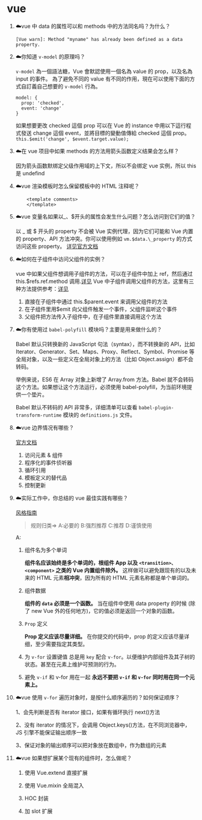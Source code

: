 # vue

1.  :cloud:vue 中 data 的属性可以和 methods 中的方法同名吗？为什么？

    `[Vue warn]: Method "myname" has already been defined as a data property.`

2.  :cloud:你知道 `v-model` 的原理吗？

    `v-model` 為一個語法糖，Vue 會默認使用一個名為 value 的 prop，以及名為 input 的事件。
    為了避免不同的 value 有不同的作用，現在可以使用下面的方式自訂義自己想要的 `v-model` 行為。

    ```
    model: {
      prop: 'checked',
      event: 'change'
    }
    ```

    如果想要更改 checked 這個 prop 可以在 Vue 的 instance 中用以下這行程式發送 change 這個 event，並將目標的變動值傳給 checked 這個 prop。
    `this.$emit('change', $event.target.value);`

3.  :cloud:在 vue 项目中如果 methods 的方法用箭头函数定义结果会怎么样？

    因为箭头函数默绑定父级作用域的上下文，所以不会绑定 vue 实例，所以 this 是 undefind

4.  :cloud:vue 渲染模板时怎么保留模板中的 HTML 注释呢？

    ```
        <template comments>
        </template>
    ```

5.  :cloud:vue 变量名如果以\_、$开头的属性会发生什么问题？怎么访问到它们的值？

    以 \_ 或 $ 开头的 property 不会被 Vue 实例代理，因为它们可能和 Vue 内置的 property、API 方法冲突。你可以使用例如 `vm.$data.\_property` 的方式访问这些 property。
    [详见官方文档](https://cn.vuejs.org/v2/api/#data)

6.  :cloud:如何在子组件中访问父组件的实例？

    vue 中如果父组件想调用子组件的方法，可以在子组件中加上 ref，然后通过 this.$refs.ref.method 调用.[详见](https://www.cnblogs.com/jin-zhe/p/9523029.html)
    Vue 中子组件调用父组件的方法，这里有三种方法提供参考：[详见](https://www.cnblogs.com/jin-zhe/p/9523782.html)

    1. 直接在子组件中通过 this.$parent.event 来调用父组件的方法
    2. 在子组件里用$emit 向父组件触发一个事件，父组件监听这个事件
    3. 父组件把方法传入子组件中，在子组件里直接调用这个方法

7.  :cloud:你有使用过 `babel-polyfill` 模块吗？主要是用来做什么的？

    Babel 默认只转换新的 JavaScript 句法（syntax），而不转换新的 API，比如 Iterator、Generator、Set、Maps、Proxy、Reflect、Symbol、Promise 等全局对象，以及一些定义在全局对象上的方法（比如 Object.assign）都不会转码。

    举例来说，ES6 在 Array 对象上新增了 Array.from 方法。Babel 就不会转码这个方法。如果想让这个方法运行，必须使用 babel-polyfill，为当前环境提供一个垫片。

    Babel 默认不转码的 API 非常多，详细清单可以查看 `babel-plugin-transform-runtime` 模块的 `definitions.js` 文件。

8.  :cloud:vue 边界情况有哪些？

    [官方文档](https://cn.vuejs.org/v2/guide/components-edge-cases.html)

    1. 访问元素 & 组件
    2. 程序化的事件侦听器
    3. 循环引用
    4. 模板定义的替代品
    5. 控制更新

9.  :cloud:实际工作中，你总结的 vue 最佳实践有哪些？

    [风格指南](https://cn.vuejs.org/v2/style-guide/)

    > 规则归类=> A:必要的 B:强烈推荐 C:推荐 D:谨慎使用

    A:

    1.  组件名为多个单词

        **组件名应该始终是多个单词的，根组件 App 以及 `<transition>、<component>` 之类的 Vue 内置组件除外。**
        这样做可以避免跟现有的以及未来的 HTML 元素**相冲突**，因为所有的 HTML 元素名称都是单个单词的。

    2.  组件数据

        **组件的 `data` 必须是一个函数。**
        当在组件中使用 data property 的时候 (除了 new Vue 外的任何地方)，它的值必须是返回一个对象的函数。

    3.  `Prop` 定义

        **Prop 定义应该尽量详细。**
        在你提交的代码中，prop 的定义应该尽量详细，至少需要指定其类型。

    4.  为 `v-for` 设置键值
        总是用 `key` 配合 `v-for`。以便维护内部组件及其子树的状态。甚至在元素上维护可预测的行为。

    5.  避免 `v-if` 和 v-for 用在一起
        **永远不要把 `v-if` 和 `v-for` 同时用在同一个元素上。**

10. :cloud:vue 使用 `v-for` 遍历对象时，是按什么顺序遍历的？如何保证顺序？

    1、会先判断是否有 iterator 接口，如果有循环执行 next()方法

    2、没有 iterator 的情况下，会调用 Object.keys()方法，在不同浏览器中，JS 引擎不能保证输出顺序一致

    3、保证对象的输出顺序可以把对象放在数组中，作为数组的元素

11. :cloud:vue 如果想扩展某个现有的组件时，怎么做呢？

    1. 使用 Vue.extend 直接扩展

    2. 使用 Vue.mixin 全局混入

    3. HOC 封装

    4. 加 slot 扩展
